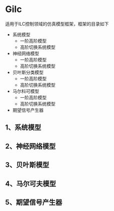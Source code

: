 # Gilc
 适用于ILC控制领域的仿真模型框架，框架的目录如下
 
- 系统模型
	- 一阶高阶模型
	- 高阶切换系统模型
- 神经网络模型
	- 一阶高阶模型
	- 高阶切换系统模型
- 贝叶斯分类模型
	- 一阶高阶模型
	- 高阶切换系统模型
- 马尔科可模型
	- 一阶高阶模型
	- 高阶切换系统模型
- 期望信号产生器	
	
## 1、系统模型
## 2、神经网络模型
## 3、贝叶斯模型
## 4、马尔可夫模型
## 5、期望信号产生器
